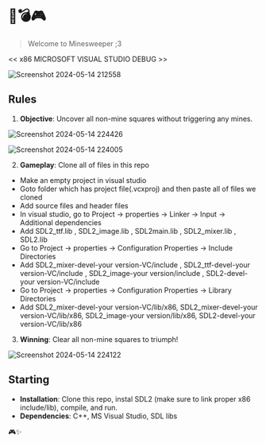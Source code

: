 # 🚀💣🎮

> Welcome to Minesweeper ;3

<< x86 MICROSOFT VISUAL STUDIO DEBUG >>

![Screenshot 2024-05-14 212558](https://github.com/l4reve/txtms/assets/143638421/9e565d2c-4cdd-4572-bcc3-de09b2bfe409)

## Rules

1. **Objective**: Uncover all non-mine squares without triggering any mines.

![Screenshot 2024-05-14 224426](https://github.com/l4reve/txtms/assets/143638421/9b7cc9b9-f8fe-4a8d-9bbb-0ce76f9deebe)

![Screenshot 2024-05-14 224005](https://github.com/l4reve/txtms/assets/143638421/06b2c6f3-b427-4f8b-9d90-86198661970e)

2. **Gameplay**: Clone all of files in this repo

- Make an empty project in visual studio
- Goto folder which has project file(.vcxproj) and then paste all of files we cloned
- Add source files and header files
- In visual studio, go to Project -> properties -> Linker -> Input -> Additional dependencies
- Add SDL2_ttf.lib , SDL2_image.lib , SDL2main.lib , SDL2_mixer.lib , SDL2.lib
- Go to Project -> properties -> Configuration Properties -> Include Directories
- Add SDL2_mixer-devel-your version-VC/include , SDL2_ttf-devel-your version-VC/include , SDL2_image-your version/include , SDL2-devel-your version-VC/include
- Go to Project -> properties -> Configuration Properties -> Library Directories
- Add SDL2_mixer-devel-your version-VC/lib/x86, SDL2_mixer-devel-your version-VC/lib/x86, SDL2_image-your version/lib/x86, SDL2-devel-your version-VC/lib/x86


3. **Winning**: Clear all non-mine squares to triumph!

![Screenshot 2024-05-14 224122](https://github.com/l4reve/txtms/assets/143638421/c2470600-a1a6-4e96-9c75-46bee08b6345)

## Starting

- **Installation**: Clone this repo, instal SDL2 (make sure to link proper x86 include/lib), compile, and run.
- **Dependencies**: C++, MS Visual Studio, SDL libs

🎮✨

